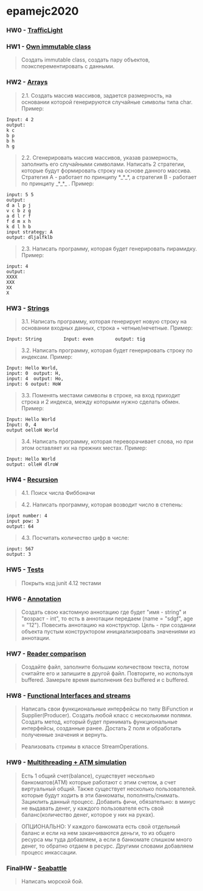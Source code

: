 # epamejc2020
### HW0 - [TrafficLight](https://github.com/VLDRospuskov/epamejc2020/tree/ErmakovAleksandr/com.epamejc.lessons/src/main/java/homeworks/homework00)

### HW1 - [Own immutable class](https://github.com/VLDRospuskov/epamejc2020/tree/ErmakovAleksandr/com.epamejc.lessons/src/main/java/homeworks/homework01)
> Создать immutable class, создать пару объектов, поэксперементировать с данными.

### HW2 - [Arrays](https://github.com/VLDRospuskov/epamejc2020/tree/ErmakovAleksandr/com.epamejc.lessons/src/main/java/homeworks/homework02)
> 2.1. Создать массив массивов, задается размерность, на основании которой генерируются случайные символы типа char. 
> Пример:

    Input: 4 2
    output:
    k c 
    b p 
    b h 
    h g 

> 2.2. Сгенерировать массив массивов, указав размерность, заполнить его случайными символами. Написать 2 стратегии, 
>которые будут формировать строку на основе данного массива. Стратегия А - работает по принципу \*\_\*\_\*, 
>а стратегия B - работает по принципу \_\*\_\*\_ . Пример:

    input: 5 5
    output: 
    d a l p j 
    v c b z g 
    a d l r f 
    f d m x h 
    k d l h b 
    input strategy: A
    output: dljalfklb
> 2.3. Написать программу, которая будет генерировать пирамидку. Пример:

    input: 4
    output: 
    XXXX
    XXX
    XX
    X

### HW3 - [Strings](https://github.com/VLDRospuskov/epamejc2020/tree/ErmakovAleksandr/com.epamejc.lessons/src/main/java/homeworks/homework03)
> 3.1. Написать программу, которая генерирует новую строку на основании входных данных, строка + четные/нечетные. 
>Пример:

    Input: String        Input: even        output: tig
> 3.2. Написать программу, которая будет генерировать строку по индексам. Пример:

    Input: Hello World,     
    input: 0  output: H, 
    input: 4  output: Ho, 
    input: 6 output: HoW
> 3.3. Поменять местами символы в строке, на вход приходит строка и 2 индекса, между которыми нужно сделать обмен. 
> Пример:

    Input: Hello World
    Input: 0, 4
    output oelloH World
> 3.4. Написать программу, которая переворачивает слова, но при этом оставляет их на прежних местах. Пример:

    Input: Hello World
    output: olleH dlroW

### HW4 - [Recursion](https://github.com/VLDRospuskov/epamejc2020/tree/ErmakovAleksandr/com.epamejc.lessons/src/main/java/homeworks/homework04)
> 4.1. Поиск числа Фиббоначи

> 4.2. Написать программу, которая возводит число в степень:

    input number: 4
    input pow: 3
    output: 64
> 4.3. Посчитать количество цифр в числе:

    input: 567
    output: 3

### HW5 - [Tests](https://github.com/VLDRospuskov/epamejc2020/tree/ErmakovAleksandr/com.epamejc.lessons/src/test/java/homeworks)
> Покрыть код junit 4.12 тестами

### HW6 - [Annotation](https://github.com/VLDRospuskov/epamejc2020/tree/ErmakovAleksandr/com.epamejc.lessons/src/main/java/homeworks/homework06)
> Создать свою кастомную аннотацию где будет "имя - string" и "возраст - int", то есть в аннотации передаем 
>(name = "sdgf", age = "12"). 
> Повесить аннотацию на конструктор. 
> Цель - при создании объекта пустым конструктором инициализировать значениями из аннотации.

### HW7 - [Reader comparison](https://github.com/VLDRospuskov/epamejc2020/tree/ErmakovAleksandr/com.epamejc.lessons/src/main/java/homeworks/homework07)
> Создайте файл, заполните большим количеством текста, потом считайте его и запишите в другой файл. 
> Повторите, но используя buffered. Замерьте время выполнения без buffered и c buffered.

### HW8 - [Functional Interfaces and streams](https://github.com/VLDRospuskov/epamejc2020/tree/ErmakovAleksandr/com.epamejc.lessons/src/main/java/homeworks/homework08)
> Написать свои функциональные интерфейсы по типу BiFunction и Supplier(Producer).
  Создать любой класс с несколькими полями. Создать метод, который будет принимать
  функциональные интерфейсы, созданные ранее. Достать 2 поля и обработать полученные значения и вернуть.

> Реализовать стримы в классе StreamOperations.

### HW9 - [Multithreading + ATM simulation](https://github.com/VLDRospuskov/epamejc2020/tree/ErmakovAleksandr/com.epamejc.lessons/src/main/java/homeworks/homework09)
> Есть 1 общий счет(balance), существует несколько банкоматов(ATM) которые работают с этим счетом, 
> а счет виртуальный общий. Также существует несколько пользователей. которые будут ходить в эти банкоматы, 
> пополнять/снимать. Зациклить данный процесс. Добавить фичи, обязательно: в минус не выдавать денег, 
> у каждого пользователя есть свой баланс(количество денег, которое у них на руках).

>  ОПЦИОНАЛЬНО: У каждого банкомата есть свой отдельный баланс и если на нем заканчиваются деньги, 
> то из общего ресурса мы туда добавляем, а если в банкомате слишком много денег, то обратно отдаем в ресурс. 
> Другими словами добавляем процесс инкассации.

### FinalHW - [Seabattle](https://github.com/VLDRospuskov/epamejc2020/tree/ErmakovAleksandr/com.epamejc.lessons/src/main/java/seabattle)
> Написать морской бой.
